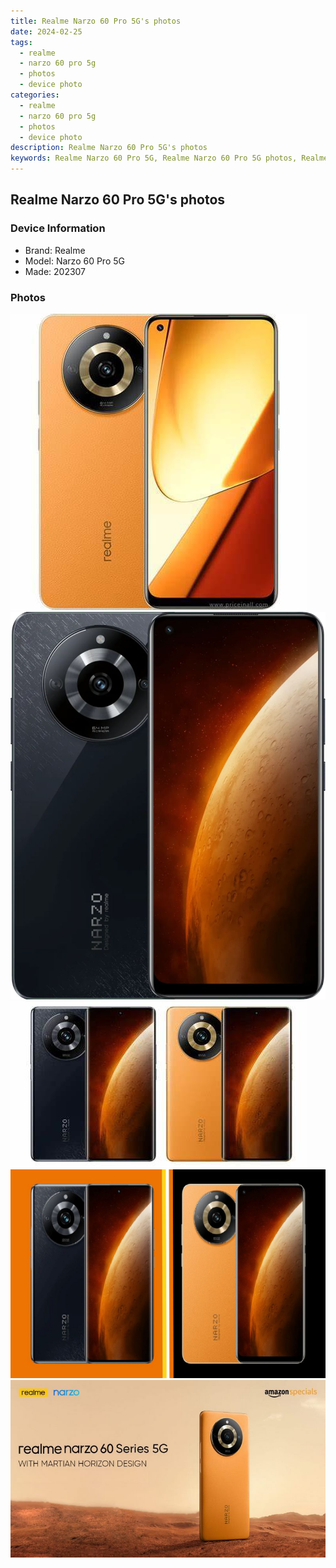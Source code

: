 ```yaml
---
title: Realme Narzo 60 Pro 5G's photos
date: 2024-02-25
tags: 
  - realme
  - narzo 60 pro 5g
  - photos
  - device photo
categories: 
  - realme
  - narzo 60 pro 5g
  - photos
  - device photo
description: Realme Narzo 60 Pro 5G's photos
keywords: Realme Narzo 60 Pro 5G, Realme Narzo 60 Pro 5G photos, Realme Narzo 60 Pro 5G device photo
---
```


## Realme Narzo 60 Pro 5G's photos

### Device Information

- Brand: Realme
- Model: Narzo 60 Pro 5G
- Made: 202307

### Photos

![/images/best-assets/devices/realme/realme-narzo-60-pro-5g/1.jpg](/images/best-assets/devices/realme/realme-narzo-60-pro-5g/1.jpg)
![/images/best-assets/devices/realme/realme-narzo-60-pro-5g/2.jpg](/images/best-assets/devices/realme/realme-narzo-60-pro-5g/2.jpg)
![/images/best-assets/devices/realme/realme-narzo-60-pro-5g/3.jpg](/images/best-assets/devices/realme/realme-narzo-60-pro-5g/3.jpg)
![/images/best-assets/devices/realme/realme-narzo-60-pro-5g/4.jpg](/images/best-assets/devices/realme/realme-narzo-60-pro-5g/4.jpg)
![/images/best-assets/devices/realme/realme-narzo-60-pro-5g/5.jpg](/images/best-assets/devices/realme/realme-narzo-60-pro-5g/5.jpg)
